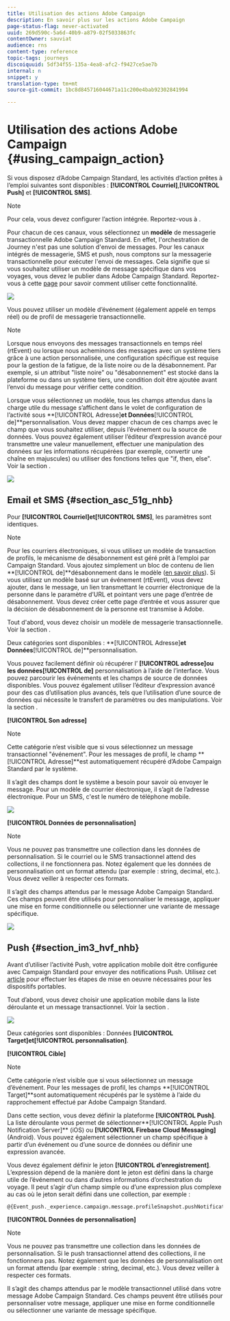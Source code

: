 ```yaml
---
title: Utilisation des actions Adobe Campaign
description: En savoir plus sur les actions Adobe Campaign
page-status-flag: never-activated
uuid: 269d590c-5a6d-40b9-a879-02f5033863fc
contentOwner: sauviat
audience: rns
content-type: reference
topic-tags: journeys
discoiquuid: 5df34f55-135a-4ea8-afc2-f9427ce5ae7b
internal: n
snippet: y
translation-type: tm+mt
source-git-commit: 1bc8d845716044671a11c200e4bab92302841994

---
```



# Utilisation des actions Adobe Campaign {#using_campaign_action}

Si vous disposez d’Adobe Campaign Standard, les activités d’action prêtes à l’emploi suivantes sont disponibles : **[!UICONTROL Courriel]**,**[!UICONTROL  Push]** et **[!UICONTROL SMS]**.

>[!NOTE]
>
>Pour cela, vous devez configurer l’action intégrée. Reportez-vous à [](../action/working-with-adobe-campaign.md).

Pour chacun de ces canaux, vous sélectionnez un **modèle** de messagerie transactionnelle Adobe Campaign Standard. En effet, l&#39;orchestration de Journey n&#39;est pas une solution d&#39;envoi de messages. Pour les canaux intégrés de messagerie, SMS et push, nous comptons sur la messagerie transactionnelle pour exécuter l&#39;envoi de messages. Cela signifie que si vous souhaitez utiliser un modèle de message spécifique dans vos voyages, vous devez le publier dans Adobe Campaign Standard. Reportez-vous à cette [page](https://docs.adobe.com/content/help/en/campaign-standard/using/communication-channels/transactional-messaging/about-transactional-messaging.html) pour savoir comment utiliser cette fonctionnalité.

![](../assets/journey59.png)

Vous pouvez utiliser un modèle d’événement (également appelé en temps réel) ou de profil de messagerie transactionnelle.

>[!NOTE]
>
>Lorsque nous envoyons des messages transactionnels en temps réel (rtEvent) ou lorsque nous acheminons des messages avec un système tiers grâce à une action personnalisée, une configuration spécifique est requise pour la gestion de la fatigue, de la liste noire ou de la désabonnement. Par exemple, si un attribut &quot;liste noire&quot; ou &quot;désabonnement&quot; est stocké dans la plateforme ou dans un système tiers, une condition doit être ajoutée avant l’envoi du message pour vérifier cette condition.

Lorsque vous sélectionnez un modèle, tous les champs attendus dans la charge utile du message s’affichent dans le volet de configuration de l’activité sous **[!UICONTROL Adresse]**et Données**[!UICONTROL  de]**personnalisation. Vous devez mapper chacun de ces champs avec le champ que vous souhaitez utiliser, depuis l’événement ou la source de données. Vous pouvez également utiliser l’éditeur d’expression avancé pour transmettre une valeur manuellement, effectuer une manipulation des données sur les informations récupérées (par exemple, convertir une chaîne en majuscules) ou utiliser des fonctions telles que &quot;if, then, else&quot;. Voir la section [](../expression/expressionadvanced.md).

![](../assets/journey60.png)

## Email et SMS {#section_asc_51g_nhb}

Pour **[!UICONTROL Courriel]**et**[!UICONTROL  SMS]**, les paramètres sont identiques.

>[!NOTE]
>
>Pour les courriers électroniques, si vous utilisez un modèle de transaction de profils, le mécanisme de désabonnement est géré prêt à l’emploi par Campaign Standard. Vous ajoutez simplement un bloc de contenu de lien **[!UICONTROL de]**désabonnement dans le modèle ([en savoir plus](https://docs.adobe.com/content/help/en/campaign-standard/using/communication-channels/transactional-messaging/about-transactional-messaging.html)). Si vous utilisez un modèle basé sur un événement (rtEvent), vous devez ajouter, dans le message, un lien transmettant le courrier électronique de la personne dans le paramètre d’URL et pointant vers une page d’entrée de désabonnement. Vous devez créer cette page d’entrée et vous assurer que la décision de désabonnement de la personne est transmise à Adobe.

Tout d&#39;abord, vous devez choisir un modèle de messagerie transactionnelle. Voir la section [](../building-journeys/about-action-activities.md).

Deux catégories sont disponibles : **[!UICONTROL Adresse]**et Données**[!UICONTROL  de]**personnalisation.

Vous pouvez facilement définir où récupérer l’ **[!UICONTROL adresse]**ou les données**[!UICONTROL  de]** personnalisation à l’aide de l’interface. Vous pouvez parcourir les événements et les champs de source de données disponibles. Vous pouvez également utiliser l’éditeur d’expression avancé pour des cas d’utilisation plus avancés, tels que l’utilisation d’une source de données qui nécessite le transfert de paramètres ou des manipulations. Voir la section [](../expression/expressionadvanced.md).

**[!UICONTROL Son adresse]**

>[!NOTE]
>
>Cette catégorie n’est visible que si vous sélectionnez un message transactionnel &quot;événement&quot;. Pour les messages de profil, le champ **[!UICONTROL Adresse]**est automatiquement récupéré d’Adobe Campaign Standard par le système.

Il s’agit des champs dont le système a besoin pour savoir où envoyer le message. Pour un modèle de courrier électronique, il s’agit de l’adresse électronique. Pour un SMS, c&#39;est le numéro de téléphone mobile.

![](../assets/journey61.png)

**[!UICONTROL Données de personnalisation]**

>[!NOTE]
>
>Vous ne pouvez pas transmettre une collection dans les données de personnalisation. Si le courriel ou le SMS transactionnel attend des collections, il ne fonctionnera pas. Notez également que les données de personnalisation ont un format attendu (par exemple : string, decimal, etc.). Vous devez veiller à respecter ces formats.

Il s’agit des champs attendus par le message Adobe Campaign Standard. Ces champs peuvent être utilisés pour personnaliser le message, appliquer une mise en forme conditionnelle ou sélectionner une variante de message spécifique.

![](../assets/journey62.png)

## Push {#section_im3_hvf_nhb}

Avant d’utiliser l’activité Push, votre application mobile doit être configurée avec Campaign Standard pour envoyer des notifications Push. Utilisez cet [article](https://helpx.adobe.com/campaign/kb/integrate-mobile-sdk.html) pour effectuer les étapes de mise en oeuvre nécessaires pour les dispositifs portables.

Tout d’abord, vous devez choisir une application mobile dans la liste déroulante et un message transactionnel. Voir la section [](../building-journeys/about-action-activities.md).

![](../assets/journey62bis.png)

Deux catégories sont disponibles : Données **[!UICONTROL Target]**et**[!UICONTROL  personnalisation]**.

**[!UICONTROL Cible]**

>[!NOTE]
>
>Cette catégorie n’est visible que si vous sélectionnez un message d’événement. Pour les messages de profil, les champs **[!UICONTROL Target]**sont automatiquement récupérés par le système à l’aide du rapprochement effectué par Adobe Campaign Standard.

Dans cette section, vous devez définir la plateforme **[!UICONTROL Push]**. La liste déroulante vous permet de sélectionner**[!UICONTROL  Apple Push Notification Server]** (iOS) ou **[!UICONTROL Firebase Cloud Messaging]**(Android). Vous pouvez également sélectionner un champ spécifique à partir d’un événement ou d’une source de données ou définir une expression avancée.

Vous devez également définir le jeton **[!UICONTROL d’enregistrement]**. L’expression dépend de la manière dont le jeton est défini dans la charge utile de l’événement ou dans d’autres informations d’orchestration du voyage. Il peut s’agir d’un champ simple ou d’une expression plus complexe au cas où le jeton serait défini dans une collection, par exemple :

```
@{Event_push._experience.campaign.message.profileSnapshot.pushNotificationTokens.first().token}
```

**[!UICONTROL Données de personnalisation]**

>[!NOTE]
>
>Vous ne pouvez pas transmettre une collection dans les données de personnalisation. Si le push transactionnel attend des collections, il ne fonctionnera pas. Notez également que les données de personnalisation ont un format attendu (par exemple : string, decimal, etc.). Vous devez veiller à respecter ces formats.

Il s’agit des champs attendus par le modèle transactionnel utilisé dans votre message Adobe Campaign Standard. Ces champs peuvent être utilisés pour personnaliser votre message, appliquer une mise en forme conditionnelle ou sélectionner une variante de message spécifique.
